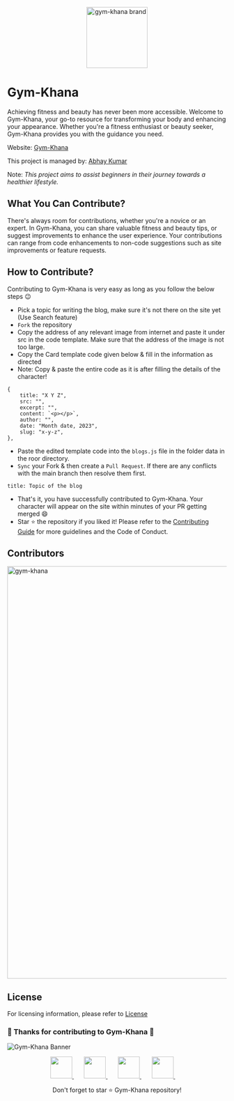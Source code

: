 <p align="center"><img width="140" alt="gym-khana brand" src="https://github.com/KumarAbhay98/Gym_Khana_Hacktoberfest_2023/assets/92244303/4efe70f6-82f9-421b-a38d-ed79ac40e1a9">
</p>

# Gym-Khana

Achieving fitness and beauty has never been more accessible. Welcome to Gym-Khana, your go-to resource for transforming your body and enhancing your appearance. Whether you're a fitness enthusiast or beauty seeker, Gym-Khana provides you with the guidance you need.

Website: [Gym-Khana](https://gym-khana.vercel.app/)

This project is managed by: [Abhay Kumar](https://github.com/KumarAbhay98)

Note: <i>This project aims to assist beginners in their journey towards a healthier lifestyle.</i>

## What You Can Contribute?

There's always room for contributions, whether you're a novice or an expert. In Gym-Khana, you can share valuable fitness and beauty tips, or suggest improvements to enhance the user experience. Your contributions can range from code enhancements to non-code suggestions such as site improvements or feature requests.

## How to Contribute?

Contributing to Gym-Khana is very easy as long as you follow the below steps 😉

- Pick a topic for writing the blog, make sure it's not there on the site yet (Use Search feature)
- `Fork` the repository
- Copy the address of any relevant image from internet and paste it under src in the code template. Make sure that the address of the image is not too large.
- Copy the Card template code given below & fill in the information as directed
- Note: Copy & paste the entire code as it is after filling the details of the character!
<!--Sample [Blog Title] Blog start-->
    {
        title: "X Y Z",
        src: "",
        excerpt: "",
        content: `<p></p>`,
        author: "",
        date: "Month date, 2023",
        slug: "x-y-z",
    },
- Paste the edited template code into the `blogs.js` file in the folder data in the roor directory.
- `Sync` your Fork & then create a `Pull Request`. If there are any conflicts with the main branch then resolve them first.
```
title: Topic of the blog
```
- That's it, you have successfully contributed to Gym-Khana. Your character will appear on the site within minutes of your PR getting merged 😄
- Star ⭐ the repository if you liked it!
Please refer to the [Contributing Guide](CONTRIBUTING.md) for more guidelines and the Code of Conduct.

## Contributors

<a href="https://github.com/your-github-username">
<img width="947" alt="gym-khana" src="https://github.com/KumarAbhay98/Gym_Khana_Hacktoberfest_2023/assets/92244303/62faff1c-3018-4aec-b7ab-9c71d1607762">
</a>

## License

For licensing information, please refer to [License](LICENSE)

### 🎉 Thanks for contributing to Gym-Khana 🎉

![Gym-Khana Banner](https://example.com/gym-khana-banner.png)

<p align="center">
<a href="https://example.com/gym-khana-telegram">
<img src="https://upload.wikimedia.org/wikipedia/commons/8/82/Telegram_logo.svg" height="50px" />
</a>&nbsp; &nbsp; &nbsp;
<a href="https://example.com/gym-khana-linkedin">
<img src="https://raw.githubusercontent.com/alexnaiman/alexnaiman/master/resources/linkedin.webp" height="50px" />
</a>&nbsp; &nbsp; &nbsp;
<a href="https://example.com/gym-khana-instagram">
<img src="https://upload.wikimedia.org/wikipedia/commons/thumb/1/13/CIS-A2K_Instagram_Icon_%28Pink%29.svg/640px-CIS-A2K_Instagram_Icon_%28Pink%29.svg.png" height="50px" />
</a>&nbsp; &nbsp; &nbsp;
<a href="https://example.com/gym-khana-youtube">
<img src="https://upload.wikimedia.org/wikipedia/commons/thumb/b/b1/Antu_youtube-dl.svg/640px-Antu_youtube-dl.svg.png" height="50px" />
</a>&nbsp; &nbsp; &nbsp;
</p>

<p align="center">
Don't forget to star ⭐ Gym-Khana repository!
</p>

